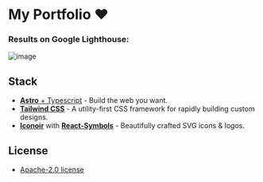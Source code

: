 # My Portfolio ❤️

### Results on Google Lighthouse:

![image](https://github.com/rxtsel/portfolio/assets/85462420/a2cba98c-d2de-464b-ac35-0dd21183df82)

## Stack

- [**Astro** + Typescript](https://astro.build/) - Build the web
  you want.
- [**Tailwind CSS**](https://tailwindcss.com/) - A utility-first CSS framework for rapidly building custom designs.
- [**Iconoir**](https://iconoir.com/) with [**React-Symbols**](https://react-symbols.vercel.app/) - Beautifully crafted SVG icons & logos.

## License

- [Apache-2.0 license](https://github.com/rxtsel/portfolio/blob/main/LICENSE)
